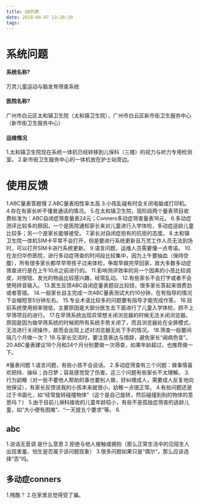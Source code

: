 ```yaml
---
title: QA列表
date: 2018-04-07 13:28:19
tags:
---
```


#   系统问题

#### 系统名称?
万灵儿童运动与脑发育筛查系统

#### 医院名称?
广州市白云区太和镇卫生院（太和镇卫生院），广州市白云区新市街卫生服务中心（新市街卫生服务中心）

####    运维情况
1.太和镇卫生院现在系统一体机已经转移到儿保科（三楼）的视力与听力专用检测室。
2.新市街卫生服务中心的一体机放在护士站旁边。

# 使用反馈
1.ABC量表答题慢
2.ABC量表阳性率太高
3.小孩乱碰有时会关闭电脑或打印机。
4.存在有家长听不懂普通话的情况。
5.在太和镇卫生院，现阶段两个量表项目收费标准为：ABC自闭症筛查量表24元；Conners多动症筛查量表16元。
6.多动症测评比较多的原因，一个是医院通知家长来对儿童进行入学体检，多动症适龄儿童比较多；另一个是家长能够接受。
7.家长对自闭症抱有的抗拒的态度。
8.太和镇卫生院一体机SIM卡平常不会打开，但是要进行系统更新且万灵工作人员无法到场时，可以打开SIM卡进行系统更新。
9.语言问题，运维人员需要懂一点粤语。
10.在龙归华侨医院，进行多动症筛查的时间段比较集中，因为上午要抽血（保持空腹），所有很多家长都早早带孩子过来体检，争取早做完早回家，故大多数多动症筛查进行是在上午10点之前进行的。
11.影响测评效率的另一个因素的小孩比较调皮，对按钮、发光的物品比较感兴趣，经常乱动。
12.有些家长不会打字或者不会使用拼音输入。
13.医生反馈ABC自闭症量表题目比较绕，很多家长答起来很费劲或者答错。
14.一般家长自主完成一次ABC量表测试大约10分钟，在有指导的情况下会缩短至5分钟左右。
15.专业术语比较多的问题要有指导才能完成作答。
16.目前系统使用频率很低，主要原因是大部分医生去下面进行了儿童入学体检，顾不上早筛项目的进行。
17.在早筛系统出现异常想关闭浏览器的时候无法关闭浏览器。原因是因为做早筛系统的时候把所有系统手势关闭了，而且浏览器处在全屏模式，无法进行关闭操作，故而会出现上述对浏览器无处下手的情况。
18.筛查一般要间隔几个月做一次？
19.与家长交流时，要注意表达与措辞，避免家长“闻病色变”。
20.ABC量表建议18个月和24个月分别要做一次筛查，如果年龄超过，也推荐做一下。

#量表问题
1.语言问题，有些小孩不会说话。
2.多动症筛查有三个问题：做事情喜欢把持、操纵；白日梦；容易感觉受了伤害。这三个问题有些家长不太理解。
3.行为幼稚（对一些不要他人帮助的事也要别人做，好纠缠成人，需要成人反复地向他保证），有家长反馈说我的小孩本来就很小，幼稚一点很正常。
4.有些问题还是过于书面化，如“经常旋转碰撞物体”（这个是自己旋转，然后碰撞到别的物体的意思吗？）
5.由于目前儿保科接收的儿童年龄较小，有些不是孤独症筛查的适龄儿童，如“大小便有困难”、“一天提五个要求”等。
6.

## abc
1.说话无音调 是什么意思
2.拒绝与他人接触或拥抱（那么正常生活中的见陌生人出现害羞、怕生是否属于该问题现象）
3.很多问题如果只是“偶尔”，那么应该选择“否”吗。


## 多动症conners
1.残酷？
2.在家里总觉得受了骗。


